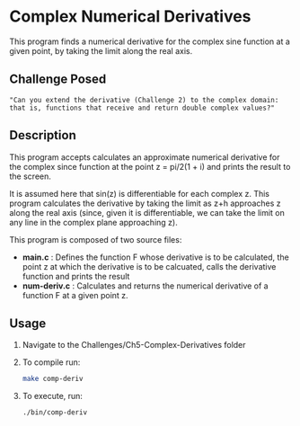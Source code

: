 # Complex Numerical Derivatives

This program finds a numerical derivative for the complex sine function at a given point, by taking the limit along the real axis.

## Challenge Posed

    "Can you extend the derivative (Challenge 2) to the complex domain: that is, functions that receive and return double complex values?" 

## Description

This program accepts calculates an approximate numerical derivative for the complex since function at the point z = pi/2(1 + i) and prints the result to the screen.

It is assumed here that sin(z) is differentiable for each complex z. This program calculates the derivative by taking the limit as z+h approaches z along the real axis (since, given it is differentiable, we can take the limit on any line in the complex plane approaching z).

This program is composed of two source files:
- **main.c** : Defines the function F whose derivative is to be calculated, the point z at which the derivative is to be calcuated, calls the derivative function and prints the result
- **num-deriv.c** : Calculates and returns the numerical derivative of a function F at a given point z.

## Usage

1. Navigate to the Challenges/Ch5-Complex-Derivatives folder

2. To compile run:

    ```bash
    make comp-deriv
    ```

3. To execute, run:

    ```bash
    ./bin/comp-deriv
    ```